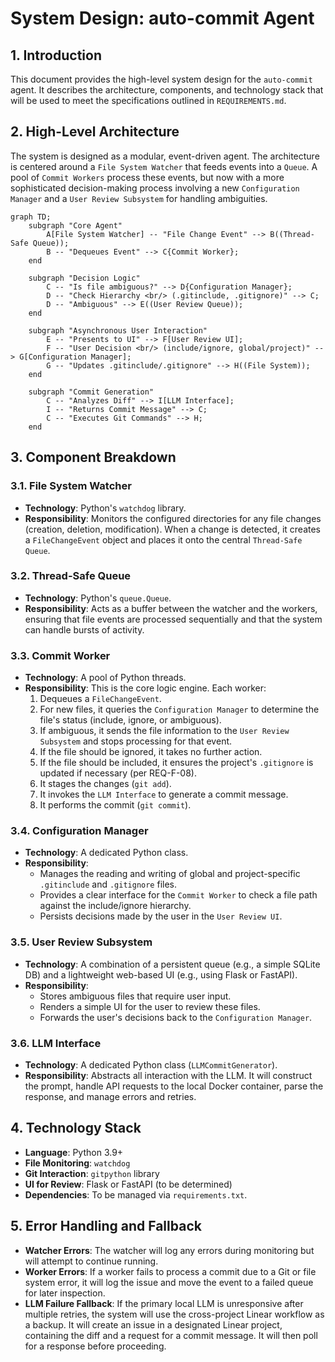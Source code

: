 # System Design: auto-commit Agent

## 1. Introduction

This document provides the high-level system design for the `auto-commit` agent. It describes the architecture, components, and technology stack that will be used to meet the specifications outlined in `REQUIREMENTS.md`.

## 2. High-Level Architecture

The system is designed as a modular, event-driven agent. The architecture is centered around a `File System Watcher` that feeds events into a `Queue`. A pool of `Commit Workers` process these events, but now with a more sophisticated decision-making process involving a new `Configuration Manager` and a `User Review Subsystem` for handling ambiguities.

```mermaid
graph TD;
    subgraph "Core Agent"
        A[File System Watcher] -- "File Change Event" --> B((Thread-Safe Queue));
        B -- "Dequeues Event" --> C{Commit Worker};
    end

    subgraph "Decision Logic"
        C -- "Is file ambiguous?" --> D{Configuration Manager};
        D -- "Check Hierarchy <br/> (.gitinclude, .gitignore)" --> C;
        D -- "Ambiguous" --> E((User Review Queue));
    end

    subgraph "Asynchronous User Interaction"
        E -- "Presents to UI" --> F[User Review UI];
        F -- "User Decision <br/> (include/ignore, global/project)" --> G[Configuration Manager];
        G -- "Updates .gitinclude/.gitignore" --> H((File System));
    end

    subgraph "Commit Generation"
        C -- "Analyzes Diff" --> I[LLM Interface];
        I -- "Returns Commit Message" --> C;
        C -- "Executes Git Commands" --> H;
    end
```

## 3. Component Breakdown

### 3.1. File System Watcher
- **Technology**: Python's `watchdog` library.
- **Responsibility**: Monitors the configured directories for any file changes (creation, deletion, modification). When a change is detected, it creates a `FileChangeEvent` object and places it onto the central `Thread-Safe Queue`.

### 3.2. Thread-Safe Queue
- **Technology**: Python's `queue.Queue`.
- **Responsibility**: Acts as a buffer between the watcher and the workers, ensuring that file events are processed sequentially and that the system can handle bursts of activity.

### 3.3. Commit Worker
- **Technology**: A pool of Python threads.
- **Responsibility**: This is the core logic engine. Each worker:
    1. Dequeues a `FileChangeEvent`.
    2. For new files, it queries the `Configuration Manager` to determine the file's status (include, ignore, or ambiguous).
    3. If ambiguous, it sends the file information to the `User Review Subsystem` and stops processing for that event.
    4. If the file should be ignored, it takes no further action.
    5. If the file should be included, it ensures the project's `.gitignore` is updated if necessary (per REQ-F-08).
    6. It stages the changes (`git add`).
    7. It invokes the `LLM Interface` to generate a commit message.
    8. It performs the commit (`git commit`).

### 3.4. Configuration Manager
- **Technology**: A dedicated Python class.
- **Responsibility**:
    - Manages the reading and writing of global and project-specific `.gitinclude` and `.gitignore` files.
    - Provides a clear interface for the `Commit Worker` to check a file path against the include/ignore hierarchy.
    - Persists decisions made by the user in the `User Review UI`.

### 3.5. User Review Subsystem
- **Technology**: A combination of a persistent queue (e.g., a simple SQLite DB) and a lightweight web-based UI (e.g., using Flask or FastAPI).
- **Responsibility**:
    - Stores ambiguous files that require user input.
    - Renders a simple UI for the user to review these files.
    - Forwards the user's decisions back to the `Configuration Manager`.

### 3.6. LLM Interface
- **Technology**: A dedicated Python class (`LLMCommitGenerator`).
- **Responsibility**: Abstracts all interaction with the LLM. It will construct the prompt, handle API requests to the local Docker container, parse the response, and manage errors and retries.

## 4. Technology Stack
- **Language**: Python 3.9+
- **File Monitoring**: `watchdog`
- **Git Interaction**: `gitpython` library
- **UI for Review**: Flask or FastAPI (to be determined)
- **Dependencies**: To be managed via `requirements.txt`.

## 5. Error Handling and Fallback
- **Watcher Errors**: The watcher will log any errors during monitoring but will attempt to continue running.
- **Worker Errors**: If a worker fails to process a commit due to a Git or file system error, it will log the issue and move the event to a failed queue for later inspection.
- **LLM Failure Fallback**: If the primary local LLM is unresponsive after multiple retries, the system will use the cross-project Linear workflow as a backup. It will create an issue in a designated Linear project, containing the diff and a request for a commit message. It will then poll for a response before proceeding. 